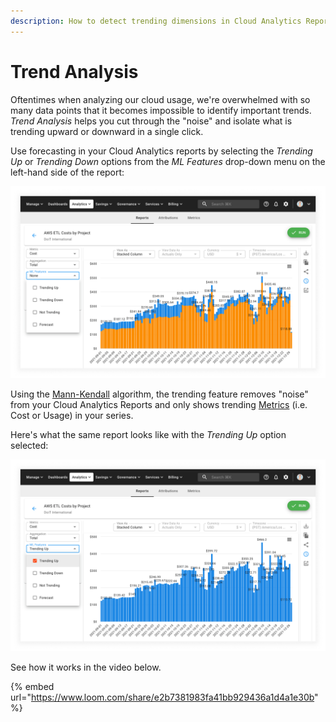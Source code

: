 ```yaml
---
description: How to detect trending dimensions in Cloud Analytics Reports
---
```


# Trend Analysis

Oftentimes when analyzing our cloud usage, we're overwhelmed with so many data points that it becomes impossible to identify important trends. _Trend Analysis_ helps you cut through the "noise" and isolate what is trending upward or downward in a single click.

Use forecasting in your Cloud Analytics reports by selecting the _Trending Up_ or _Trending Down_ options from the _ML Features_ drop-down menu on the left-hand side of the report:

![A screenshot showing you the _ML Features_ drop-down](../.gitbook/assets/report-ml-menu.png)

Using the [Mann-Kendall](https://www.statisticshowto.com/mann-kendall-trend-test/) algorithm, the trending feature removes "noise" from your Cloud Analytics Reports and only shows trending [Metrics](editing-your-cloud-report.md#metrics) (i.e. Cost or Usage) in your series.

Here's what the same report looks like with the _Trending Up_ option selected:

![A screenshot of a trending up report](../.gitbook/assets/report-ml-trend.png)

See how it works in the video below.

{% embed url="https://www.loom.com/share/e2b7381983fa41bb929436a1d4a1e30b" %}
